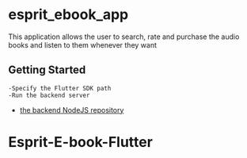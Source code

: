 # esprit_ebook_app

This application allows the user to search, rate and purchase the audio books and listen to them whenever they want

## Getting Started

    -Specify the Flutter SDK path 
    -Run the backend server 

- [the backend  NodeJS repository](https://flutter.dev/docs/get-started/codelab)

# Esprit-E-book-Flutter
